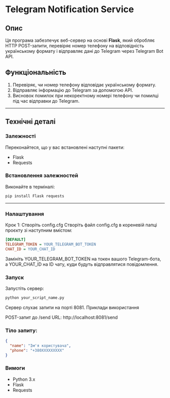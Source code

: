 # Telegram Notification Service

## Опис

Ця програма забезпечує веб-сервер на основі **Flask**, який обробляє HTTP POST-запити, перевіряє номер телефону на відповідність українському формату і відправляє дані до Telegram через Telegram Bot API.

## Функціональність

1. Перевіряє, чи номер телефону відповідає українському формату.
2. Відправляє інформацію до Telegram за допомогою API.
3. Висновок помилок при некоректному номері телефону чи помилці під час відправки до Telegram.

---

## Технічні деталі

### Залежності
Переконайтеся, що у вас встановлені наступні пакети:
- Flask
- Requests

### Встановлення залежностей
Виконайте в терміналі:

```bash
pip install Flask requests
```
---
### Налаштування

Крок 1: Створіть config.cfg
Створіть файл config.cfg в кореневій папці проєкту зі наступним вмістом:

```cfg
[DEFAULT]
TELEGRAM_TOKEN = YOUR_TELEGRAM_BOT_TOKEN
CHAT_ID = YOUR_CHAT_ID
```
Замініть YOUR_TELEGRAM_BOT_TOKEN на токен вашого Telegram-бота, а YOUR_CHAT_ID на ID чату, куди будуть відправлятися повідомлення.

### Запуск

Запустіть сервер:
```bash
python your_script_name.py
```
Сервер слухає запити на порті 8081.
Приклади використання

POST-запит до /send
URL: http://localhost:8081/send

### Тіло запиту:
```json
{
  "name": "Ім'я користувача",
  "phone": "+380XXXXXXXXX"
}
```

### Вимоги
- Python 3.x
- Flask
- Requests

